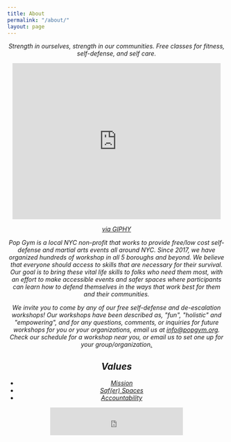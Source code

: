 ```yaml
---
title: About
permalink: "/about/"
layout: page
---
```


<i><center>Strength in ourselves, strength in our communities. Free classes for fitness, self-defense, and self care.

<iframe src="https://giphy.com/embed/3nqfaBqRc4ynLaYlSu" width="480" height="360" frameBorder="0" class="giphy-embed" allowFullScreen></iframe><p><a href="https://giphy.com/gifs/martial-arts-feminist-self-defense-3nqfaBqRc4ynLaYlSu">via GIPHY</a></p>

Pop Gym is a local NYC non-profit that works to provide free/low cost self-defense and martial arts events all around NYC. Since 2017, we have organized hundreds of workshop in all 5 boroughs and beyond. We believe that everyone should access to skills that are necessary for their survival. Our goal is to bring these vital life skills to folks who need them most, with an effort to make accessible events and safer spaces where participants can learn how to defend themselves in the ways that work best for them and their communities. 

We invite you to come by any of our free self-defense and de-escalation workshops! Our workshops have been described as, "fun", "holistic" and "empowering", and for any questions, comments, or inquiries for future workshops for you or your organizations, email us at [info@popgym.org](mailto:info@popgym.org). Check our schedule for a workshop near you, or email us to set one up for your group/organization[.](http://gph.is/2HSDILA)
## Values

* [Mission](mission.md)
* [Saf(er) Spaces](safe-space.md)
* [Accountability](accountability.md)




<iframe src="https://withfriends.co/pop_gym/embed/raw:kind=Join" width="306" height="64" frameborder="0"></iframe>
